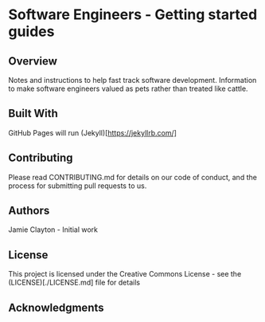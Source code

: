 # Software Engineers - Getting started guides

## Overview

Notes and instructions to help fast track software development. 
Information to make software engineers valued as pets rather than treated like cattle.

## Built With

GitHub Pages will run (Jekyll)[https://jekyllrb.com/]

## Contributing

Please read CONTRIBUTING.md for details on our code of conduct, and the process for submitting pull requests to us.

## Authors

Jamie Clayton - Initial work

## License

This project is licensed under the Creative Commons License - see the (LICENSE)[./LICENSE.md] file for details

## Acknowledgments
